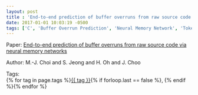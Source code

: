 ```yaml
---
layout: post
title : 'End-to-end prediction of buffer overruns from raw source code via neural memory networks'
date: 2017-01-01 10:03:19 -0500
tags: ['C', 'Buffer Overrun Prediction', 'Neural Memory Network', 'Tokenizer']
---
```

Paper: [End-to-end prediction of buffer overruns from raw source code via neural memory networks](https://arxiv.org/abs/1703.02458)

Author: M.-J. Choi and S. Jeong and H. Oh and J. Choo




 Tags:  
        <span>{% for tag in page.tags %}<a href="/tags/#{{ tag | slugify }}">{{ tag }}</a>{% if forloop.last == false %}, {% endif %}{% endfor %}</span>

